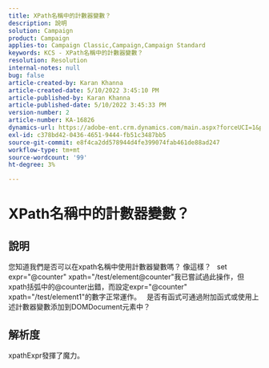 ```yaml
---
title: XPath名稱中的計數器變數？
description: 說明
solution: Campaign
product: Campaign
applies-to: Campaign Classic,Campaign,Campaign Standard
keywords: KCS - XPath名稱中的計數器變數？
resolution: Resolution
internal-notes: null
bug: false
article-created-by: Karan Khanna
article-created-date: 5/10/2022 3:45:10 PM
article-published-by: Karan Khanna
article-published-date: 5/10/2022 3:45:33 PM
version-number: 2
article-number: KA-16826
dynamics-url: https://adobe-ent.crm.dynamics.com/main.aspx?forceUCI=1&pagetype=entityrecord&etn=knowledgearticle&id=c2fb652b-78d0-ec11-a7b5-00224809c556
exl-id: c378bd42-0436-4651-9444-fb51c3487bb5
source-git-commit: e8f4ca2dd578944d4fe399074fab461de88ad247
workflow-type: tm+mt
source-wordcount: '99'
ht-degree: 3%

---
```


# XPath名稱中的計數器變數？

## 說明


您知道我們是否可以在xpath名稱中使用計數器變數嗎？ 像這樣？
 
set expr=&quot;@counter&quot; xpath=&quot;/test/element@counter&quot;我已嘗試過此操作，但xpath括弧中的@counter出錯，而設定expr=&quot;@counter&quot; xpath=&quot;/test/element1&quot;的數字正常運作。
 
是否有函式可通過附加函式或使用上述計數器變數添加到DOMDocument元素中？


## 解析度


xpathExpr發揮了魔力。
